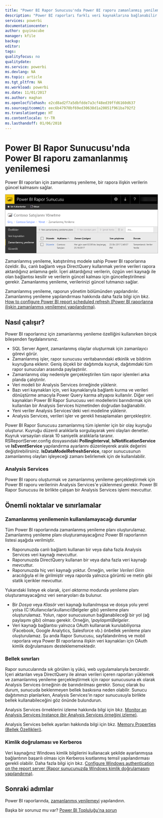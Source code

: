 ```yaml
---
title: "Power BI Rapor Sunucusu'nda Power BI raporu zamanlanmış yenilemesi"
description: "Power BI raporları farklı veri kaynaklarına bağlanabilir. Verilerin nasıl kullanıldığına bağlı olarak farklı veri kaynakları kullanılabilir."
services: powerbi
documentationcenter: 
author: guyinacube
manager: kfile
backup: 
editor: 
tags: 
qualityfocus: no
qualitydate: 
ms.service: powerbi
ms.devlang: NA
ms.topic: article
ms.tgt_pltfrm: NA
ms.workload: powerbi
ms.date: 11/01/2017
ms.author: maghan
ms.openlocfilehash: e2cd8ad2f7a5dbfdde7a3cf48ed39ffd6160d637
ms.sourcegitcommit: eec6b47970bf69ed30638d1a20051f961ba792f2
ms.translationtype: HT
ms.contentlocale: tr-TR
ms.lasthandoff: 01/06/2018
---
```

# <a name="power-bi-report-scheduled-refresh-in-power-bi-report-server"></a>Power BI Rapor Sunucusu'nda Power BI raporu zamanlanmış yenilemesi
Power BI raporları için zamanlanmış yenileme, bir rapora ilişkin verilerin güncel kalmasını sağlar.

![Power BI Rapor Sunucusu'nda zamanlanmış yenileme](media/scheduled-refresh/scheduled-refresh-success.png)

Zamanlanmış yenileme, katıştırılmış modele sahip Power BI raporlarına özeldir. Bu, canlı bağlantı veya DirectQuery kullanmak yerine verileri rapora aktardığınız anlamına gelir. İçeri aktardığınız verilerin, özgün veri kaynağı ile olan bağlantısı kesilir ve verilerin güncel kalması için güncelleştirilmesi gerekir. Zamanlanmış yenileme, verilerinizi güncel tutmanızı sağlar.

Zamanlanmış yenileme, raporun yönetim bölümünden yapılandırılır. Zamanlanmış yenileme yapılandırması hakkında daha fazla bilgi için bkz. [How to configure Power BI report scheduled refresh (Power BI raporlarına ilişkin zamanlanmış yenilemeyi yapılandırma)](configure-scheduled-refresh.md).

## <a name="how-this-works"></a>Nasıl çalışır?
Power BI raporlarınız için zamanlanmış yenileme özelliğini kullanırken birçok bileşenden faydalanırsınız.

* SQL Server Agent, zamanlanmış olaylar oluşturmak için zamanlayıcı görevi görür.
* Zamanlanmış işler, rapor sunucusu veritabanındaki etkinlik ve bildirim kuyruğuna eklenir. Geniş ölçekli bir dağıtımda kuyruk, dağıtımdaki tüm rapor sunucuları arasında paylaştırılır.
* Zamanlanmış olay nedeniyle gerçekleştirilen tüm rapor işlemleri arka planda çalıştırılır.
* Veri modeli bir Analysis Services örneğinde yüklenir.
* Bazı veri kaynakları için, veri kaynaklarıyla bağlantı kurma ve verileri dönüştürme amacıyla Power Query karma altyapısı kullanılır. Diğer veri kaynakları Power BI Rapor Sunucusu veri modellerini barındırmak için kullanılan bir Analysis Services hizmetinden doğrudan bağlanabilir.
* Yeni veriler Analysis Services'deki veri modeline yüklenir.
* Analysis Services, verileri işler ve gerekli hesaplamaları gerçekleştirir.

Power BI Rapor Sunucusu zamanlanmış tüm işlemler için bir olay kuyruğu oluşturur. Kuyruğu düzenli aralıklarla sorgulayarak yeni olayları denetler. Kuyruk varsayılan olarak 10 saniyelik aralıklarla taranır. RSReportServer.config dosyasındaki **PollingInterval**, **IsNotificationService** ve **IsEventService** yapılandırma ayarlarını düzenleyerek aralık değerini değiştirebilirsiniz. **IsDataModelRefreshService**, rapor sunucusunun zamanlanmış olayları işleyeceği zamanı belirlemek için de kullanılabilir.

### <a name="analysis-services"></a>Analysis Services
Power BI raporu oluşturmak ve zamanlanmış yenileme gerçekleştirmek için Power BI raporu verilerinin Analysis Services'e yüklenmesi gerekir. Power BI Rapor Sunucusu ile birlikte çalışan bir Analysis Services işlemi mevcuttur.

## <a name="considerations-and-limitations"></a>Önemli noktalar ve sınırlamalar
### <a name="when-scheduled-refresh-cant-be-used"></a>Zamanlanmış yenilemenin kullanılamayacağı durumlar
Tüm Power BI raporlarında zamanlanmış yenileme planı oluşturulamaz. Zamanlanmış yenileme planı oluşturamayacağınız Power BI raporlarının listesi aşağıda verilmiştir.

* Raporunuzda canlı bağlantı kullanan bir veya daha fazla Analysis Services veri kaynağı mevcuttur.
* Raporunuzda DirectQuery kullanan bir veya daha fazla veri kaynağı mevcuttur.
* Raporunuzda hiç veri kaynağı yoktur. Örneğin, veriler *Verileri Girin* aracılığıyla el ile girilmiştir veya raporda yalnızca görüntü ve metin gibi statik içerikler mevcuttur.

Yukarıdaki listeye ek olarak, *içeri aktarma* modunda yenileme planı oluşturamayacağınız veri senaryoları da bulunur.

* Bir *Dosya* veya *Klasör* veri kaynağı kullanılmışsa ve dosya yolu yerel yolsa (C:\Kullanıcılar\kullanıcı\Belgeler gibi) yenileme planı oluşturulamaz. Yolun, rapor sunucusunun bağlanabileceği bir yol (ağ paylaşımı gibi) olması gerekir. Örneğin, *\\paylaşım\Belgeler*.
* Veri kaynağı bağlantısı yalnızca OAuth kullanarak kurulabiliyorsa (Facebook, Google Analytics, Salesforce vb.) önbellek yenileme planı oluşturulamaz. Şu anda Rapor Sunucusu, sayfalandırılmış ve mobil raporlara veya Power BI raporlarına ilişkin veri kaynakları için OAuth kimlik doğrulamasını desteklememektedir.

### <a name="memory-limits"></a>Bellek sınırları
Rapor sunucularında sık görülen iş yükü, web uygulamalarıyla benzerdir. İçeri aktarılan veya DirectQuery ile alınan verileri içeren raporları yüklemek ve zamanlanmış yenileme gerçekleştirmek için rapor sunucusuna ek olarak Analysis Services örneğinin de barındırılması gerekir. Sonuç olarak bu durum, sunucuda beklenmeyen bellek baskısına neden olabilir. Sunucu dağıtımınızı planlarken, Analysis Services'in rapor sunucusuyla birlikte bellek kullanabileceğini göz önünde bulundurun.

Analysis Services örneklerini izleme hakkında bilgi için bkz. [Monitor an Analysis Services Instance (bir Analysis Services örneğini izleme)](https://docs.microsoft.com/sql/analysis-services/instances/monitor-an-analysis-services-instance).

Analysis Services bellek ayarları hakkında bilgi için bkz. [Memory Properties (Bellek Özellikleri)](https://docs.microsoft.com/sql/analysis-services/server-properties/memory-properties).

### <a name="authentication-and-kerberos"></a>Kimlik doğrulaması ve Kerberos
Veri kaynağınız Windows kimlik bilgilerini kullanacak şekilde ayarlanmışsa bağlantının başarılı olması için Kerberos kısıtlanmış temsil yapılandırması gerekli olabilir. Daha fazla bilgi için bkz. [Configure Windows authentication on the report server (Rapor sunucunuzda Windows kimlik doğrulamasını yapılandırma)](https://docs.microsoft.com/sql/reporting-services/security/configure-windows-authentication-on-the-report-server).

## <a name="next-steps"></a>Sonraki adımlar
Power BI raporlarında, [zamanlanmış yenilemeyi](configure-scheduled-refresh.md) yapılandırın.

Başka bir sorunuz mu var? [Power BI Topluluğu'na sorun](https://community.powerbi.com/)

